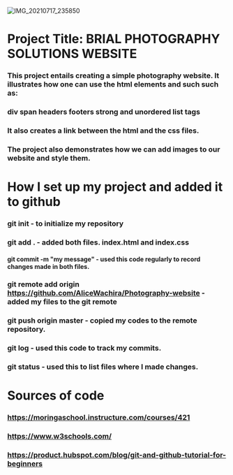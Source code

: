 ![IMG_20210717_235850](https://user-images.githubusercontent.com/87478804/126049526-8a3748b6-c550-4bd8-b67a-75c764f7aa8e.jpg)
# Project Title: BRIAL PHOTOGRAPHY SOLUTIONS WEBSITE
### This project entails creating a simple photography website. It illustrates how one can use the html elements and such such as:
### div span headers footers strong and unordered list tags
### It also creates a link between the html and the css files.
### The project also demonstrates how we can add images to our website and style them.



# How I set up my project and added it to github
### git init - to initialize my repository
### git add . - added both files. index.html and index.css
#### git commit -m "my message" - used this code regularly to record changes made in both files.
### git remote add origin https://github.com/AliceWachira/Photography-website - added my files to the git remote
### git push origin master - copied my codes to the remote repository.
### git log - used this code to track my commits.
### git status - used this to list files where I made changes.

# Sources of code
### https://moringaschool.instructure.com/courses/421
### https://www.w3schools.com/
### https://product.hubspot.com/blog/git-and-github-tutorial-for-beginners

